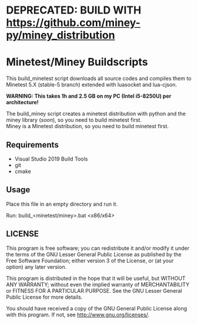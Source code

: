 # DEPRECATED: BUILD WITH https://github.com/miney-py/miney_distribution

# Minetest/Miney Buildscripts

This build_minetest script downloads all source codes and compiles them to Minetest 5.X (stable-5 branch) extended with luasocket and lua-cjson.

**WARNING: This takes 1h and 2.5 GB on my PC (Intel i5-8250U) per architecture!**

The build_miney script creates a minetest distribution with python and the miney library (*soon*), so you need to build minetest first.  
Miney is a Minetest distribution, so you need to build minetest first. 

## Requirements 

- Visual Studio 2019 Build Tools
- git
- cmake

## Usage

Place this file in an empty directory and run it.

Run: build_<minetest/miney>.bat <x86/x64>

## LICENSE

This program is free software; you can redistribute it and/or modify
it under the terms of the GNU Lesser General Public License as published by
the Free Software Foundation; either version 3 of the License, or
(at your option) any later version.

This program is distributed in the hope that it will be useful,
but WITHOUT ANY WARRANTY; without even the implied warranty of
MERCHANTABILITY or FITNESS FOR A PARTICULAR PURPOSE.  See the
GNU Lesser General Public License for more details.

You should have received a copy of the GNU General Public License
along with this program.  If not, see <http://www.gnu.org/licenses/>.

